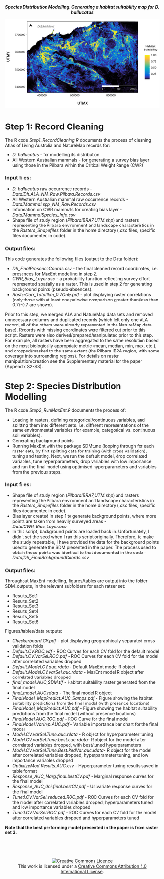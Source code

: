 <p align="center">
<b><i>Species Distribution Modelling: Generating a habitat suitability map for D. hallucatus</i></b>
</p>
<div align="center">
    <img src="SDM_outputs/Paper_Figure3.png" width="700px"</img> 
</div>


# Step 1: Record Cleaning 

The R code *Step1_RecordCleaning.R* documents the process of cleaning Atlas of Living Australia and NatureMap records for:
* *D. hallucatus* - for modelling its distribution 
* All Western Australian mammals - for generating a survey bias layer using those in the Pilbara within the Critical Weight Range (CWR)

### Input files:
* *D. hallucatus* raw occurrence records - *Data/Dh.ALA_NM_Raw.Pilbara.Records.csv*
* All Western Australian mammal raw occurrence records - *Data/Mammal.spp_NM_Raw.Records.csv*
* Information on CWR mammals for creating bias layer - *Data/MammalSpecies_Info.csv*
* Shape file of study region (*PilbaraIBRA7_UTM.shp*) and rasters representing the Pilbara environment and landscape characteristics in the *Rasters_Shapefiles* folder in the home directory (*.asc* files, specific files documented in code).

### Output files:
This code generates the following files (output to the Data folder):
* *Dh_FinalPresenceCoords.csv* - the final cleaned record coordinates, i.e. presences for MaxEnt modelling in step 2.
* *CWR_Bias_Layer.asc* - a probability function reflecting survey effort represented spatially as a raster. This is used in step 2 for generating background points (pseudo-absences).
* *RasterCorr_Total1km_0.7Only.pdf* - plot displaying raster correlations (only those with at least one pairwise comparison greater than/less than 0.7/-0.7 are shown).

Prior to this step, we merged ALA and NatureMap data sets and removed unnecessary columns and duplicated records (which left only one ALA record, all of the others were already represented in the NatureMap data base). Records with missing coordinates were filtered out prior to this script. Rasters were also derived/prepared/manipulated prior to this step. For example, all rasters have been aggregated to the same resolution based on the most biologically appropriate metric (mean, median, min, max, etc.), and cropped/masked to the same extent (the Pilbara IBRA region, with some coverage into surrounding regions). For details on raster manipulation/creation see the Supplementary material for the paper (Appendix S2-S3).



# Step 2: Species Distribution Modelling

The R code *Step2_RunMaxEnt.R* documents the process of:
- Loading in rasters, defining categorical/continuous variables, and splitting them into different sets, i.e. different representations of the same environmental variables (for example, categorical vs. continuous soil variables).
- Generating background points
- Running MaxEnt with the package SDMtune (looping through for each raster set), by first splitting data for training (with cross validation), tuning and testing. Next, we run the default model, drop correlated variables, tune hyperparameters, drop variables with low importance and run the final model using optimised hyperparameters and variables from the previous steps. 

### Input files:
* Shape file of study region (*PilbaraIBRA7_UTM.shp*) and rasters representing the Pilbara environment and landscape characteristics in the *Rasters_Shapefiles* folder in the home directory (*.asc* files, specific files documented in code).
* Bias layer created in step 1 to generate background points, where more points are taken from heavily surveyed areas - *Data/CWR_Bias_Layer.asc*
* In this script, background points are loaded back in. Unfortunately, I didn't set the seed when I ran this script originally. Therefore, to make the study repeatable, I have provided the data for the background points used to generate the SDM presented in the paper. The process used to obtain these points was identical to that documented in the code - *Data/Dh_FinalBackgroundCoords.csv* 

### Output files:
Throughout MaxEnt modelling, figures/tables are output into the folder SDM_outputs, in the relevant subfolders for each ratser set:
 - Results_Set1
 - Results_Set2
 - Results_Set3
 - Results_Set4
 - Results_Set5
 - Results_Set6
 
Figures/tables/data outputs: 
  - *Checkerboard.CV.pdf* - plot displaying geographically separated cross validation folds
  - *Default.CV.ROC.pdf* - ROC Curves for each CV fold for the default model
  - *Default.CV.VarSel.ROC.pdf* - ROC Curves for each CV fold for the model after correlated variables dropped
  - *Default.Model.CV.auc.rdata* - Default MaxEnt model R object
  - *Default.Model.CV.varSel.auc.rdata* - MaxEnt model R object after correlated variables dropped
  - *final_model.AUC_SDM.tif* - Habitat suitability raster generated from the final model
  - *final_model.AUC.rdata* - The final model R object
  - *FinalModel_MapPredict.AUC_Samps.pdf* - Figure showing the habitat suitability predictions from the final model (with presence locations)
  - *FinalModel_MapPredict.AUC.pdf*  - Figure showing the habitat suitability predictions from the final model (without presence locations)
  - *FinalModel.AUC.ROC.pdf* - ROC Curve for the final model
  - *FinalModel.VarImp.AUC.pdf* - Variable importance bar chart for the final model
  - *Model.CV.varSel.Tune.auc.rdata* - R object for hyperparameter tuning
  - *Model.CV.varSel.Tune.best.auc.rdata*- R object for the model after correlated variables dropped, with best/tuned hyperparameters
  - *Model.CV.varSel.Tune.Best.RedVar.auc.rdata*- R object for the model after correlated variables dropped, hyperparameter tuning, and low importance variables dropped
  - *OptimizeMod.Results.AUC.csv* - Hyperparameter tuning results saved in table format
  - *Response_AUC_Marg.final.bestCV.pdf* - Marginal response curves for the final model
  - *Response_AUC_Uni.final.bestCV.pdf* - Univariate response curves for the final model
  - *Tuned.CV.VarSel_reduced.ROC.pdf* - ROC Curves for each CV fold for the model after correlated variables dropped, hyperparameters tuned and low importance variables dropped 
  - *Tuned.CV.VarSel.ROC.pdf* - ROC Curves for each CV fold for the model after correlated variables dropped and hyperparameters tuned


**Note that the best performing model presented in the paper is from raster set 3.**


&nbsp;

&nbsp;

<div align="center">
<a rel="license" href="http://creativecommons.org/licenses/by/4.0/"><img alt="Creative Commons Licence" style="border-width:0" src="https://i.creativecommons.org/l/by/4.0/88x31.png" /></a><br />This work is licensed under a <a rel="license" href="http://creativecommons.org/licenses/by/4.0/">Creative Commons Attribution 4.0 International License</a>.
</div>
